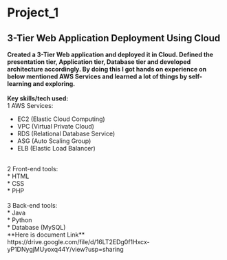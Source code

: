 # Project_1
## 3-Tier Web Application Deployment Using Cloud
**Created a 3-Tier Web application and deployed it in Cloud. Defined the presentation tier, Application tier, Database tier and
developed architecture accordingly. By doing this I got hands on experience on below mentioned AWS Services and learned
a lot of things by self-learning and exploring.**
<br>
<br>
**Key skills/tech used:**
<br>
1 AWS Services: <br>
 * EC2 (Elastic Cloud Computing)<br>
 * VPC (Virtual Private Cloud)<br>
 * RDS (Relational Database Service)<br>
 * ASG (Auto Scaling Group)<br>
 * ELB (Elastic Load Balancer)<br>
<br>
2 Front-end tools: <br>
 * HTML<br>
 * CSS<br>
 * PHP<br>
<br>
3 Back-end tools: <br>
 * Java<br>
 * Python<br>
 * Database (MySQL)
<br>
**Here is document Link**
<br>
https://drive.google.com/file/d/16LT2EDg0f1Hxcx-yP1DNygjMUyoxq44Y/view?usp=sharing
